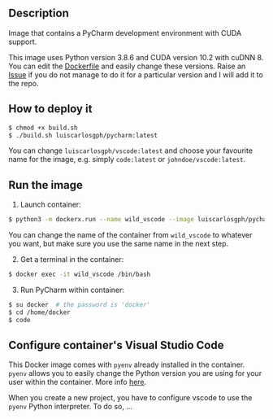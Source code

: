 Description
-----------

Image that contains a PyCharm development environment with CUDA support.

This image uses Python version 3.8.6 and CUDA version 10.2 with cuDNN 8. You can edit the [Dockerfile](https://github.com/luiscarlosgph/docker-templates/blob/main/vscode/Dockerfile) and easily change these versions. Raise an [Issue](https://github.com/luiscarlosgph/docker-templates/issues) if you do not manage to do it for a particular version and I will add it to the repo.

How to deploy it
----------------
```bash
$ chmod +x build.sh
$ ./build.sh luiscarlosgph/pycharm:latest
```
You can change `luiscarlosgph/vscode:latest` and choose your favourite name for the image, e.g. simply `code:latest` or `johndoe/vscode:latest`.

Run the image
-------------

<!--
1. Install **dockerx** following the instructions [here](https://github.com/luiscarlosgph/dockerx#install-using-pip). This is necessary to run the PyCharm GUI within the container without hassle. 
-->

1. Launch container: 
```bash
$ python3 -m dockerx.run --name wild_vscode --image luiscarlosgph/pycharm:latest --nvidia 1 --command 'sleep infinity'
```
You can change the name of the container from `wild_vscode` to whatever you want, but make sure you use the same name in the next step.

2. Get a terminal in the container:
```bash
$ docker exec -it wild_vscode /bin/bash 
```

3. Run PyCharm within container: 
```bash
$ su docker  # the password is 'docker'
$ cd /home/docker
$ code
```

Configure container's Visual Studio Code
----------------------------------------

This Docker image comes with `pyenv` already installed in the container. `pyenv` allows you to easily change the Python version you are using for your user within the container. More info [here](https://github.com/luiscarlosgph/how-to/tree/main/pyenv).

When you create a new project, you have to configure vscode to use the `pyenv` Python interpreter. To do so, ...
